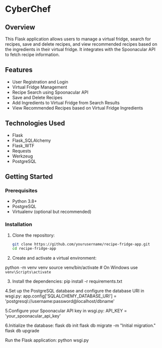 # CyberChef

## Overview

This Flask application allows users to manage a virtual fridge, search for recipes, save and delete recipes, and view recommended recipes based on the ingredients in their virtual fridge. It integrates with the Spoonacular API to fetch recipe information.

## Features

- User Registration and Login
- Virtual Fridge Management
- Recipe Search using Spoonacular API
- Save and Delete Recipes
- Add Ingredients to Virtual Fridge from Search Results
- View Recommended Recipes based on Virtual Fridge Ingredients

## Technologies Used

- Flask
- Flask_SQLAlchemy
- Flask_WTF
- Requests
- Werkzeug
- PostgreSQL

## Getting Started

### Prerequisites

- Python 3.8+
- PostgreSQL
- Virtualenv (optional but recommended)

### Installation

1. Clone the repository:

   ```bash
   git clone https://github.com/yourusername/recipe-fridge-app.git
   cd recipe-fridge-app

 2. Create and activate a virtual environment:

 python -m venv venv
source venv/bin/activate  # On Windows use `venv\Scripts\activate`

3. Install the dependencies:
pip install -r requirements.txt

4.Set up the PostgreSQL database and configure the database URI in wsgi.py:
app.config['SQLALCHEMY_DATABASE_URI'] = 'postgresql://username:password@localhost/dbname'


5.Configure your Spoonacular API key in wsgi.py:
API_KEY = 'your_spoonacular_api_key'


6.Initialize the database:
flask db init
flask db migrate -m "Initial migration."
flask db upgrade


Run the Flask application:
python wsgi.py







